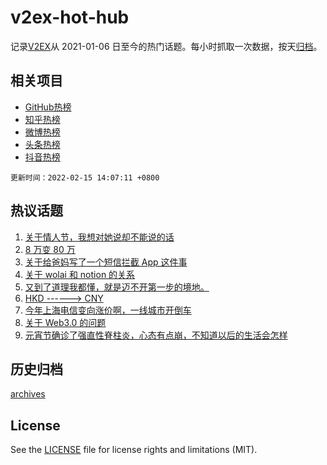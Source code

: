 # v2ex-hot-hub

 记录[V2EX](https://www.v2ex.com/)从 2021-01-06 日至今的热门话题。每小时抓取一次数据，按天[归档](archives)。
 
 ## 相关项目

- [GitHub热榜](https://github.com/snaildev/github-hot-hub)
- [知乎热榜](https://github.com/snaildev/zhihu-hot-hub)
- [微博热榜](https://github.com/snaildev/weibo-hot-hub)
- [头条热榜](https://github.com/snaildev/toutiao-hot-hub)
- [抖音热榜](https://github.com/snaildev/douyin-hot-hub)


 `更新时间：2022-02-15 14:07:11 +0800`

## 热议话题

1. [关于情人节，我想对她说却不能说的话](https://www.v2ex.com/t/833806)
1. [8 万变 80 万](https://www.v2ex.com/t/833951)
1. [关于给爸妈写了一个短信拦截 App 这件事](https://www.v2ex.com/t/833808)
1. [关于 wolai 和 notion 的关系](https://www.v2ex.com/t/833867)
1. [又到了道理我都懂，就是迈不开第一步的境地。](https://www.v2ex.com/t/833887)
1. [HKD ------> CNY](https://www.v2ex.com/t/833854)
1. [今年上海电信变向涨价啊，一线城市开倒车](https://www.v2ex.com/t/833877)
1. [关于 Web3.0 的问题](https://www.v2ex.com/t/833901)
1. [元宵节确诊了强直性脊柱炎，心态有点崩，不知道以后的生活会怎样](https://www.v2ex.com/t/833923)

## 历史归档

[archives](archives)

## License

See the [LICENSE](LICENSE) file for license rights and limitations (MIT).
